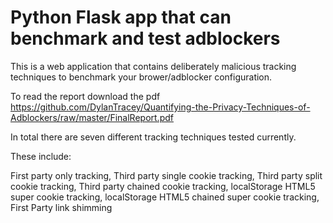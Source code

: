 # Python Flask app that can benchmark and test adblockers

This is a web application that contains deliberately malicious tracking techniques to benchmark your brower/adblocker configuration.

To read the report download the pdf https://github.com/DylanTracey/Quantifying-the-Privacy-Techniques-of-Adblockers/raw/master/FinalReport.pdf

In total there are seven different tracking techniques tested currently.

These include:

First party only tracking,
Third party single cookie tracking,
Third party split cookie tracking,
Third party chained cookie tracking,
localStorage HTML5 super cookie tracking,
localStorage HTML5 chained super cookie tracking,
First Party link shimming
